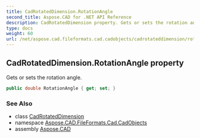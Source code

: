 ```yaml
---
title: CadRotatedDimension.RotationAngle
second_title: Aspose.CAD for .NET API Reference
description: CadRotatedDimension property. Gets or sets the rotation angle
type: docs
weight: 60
url: /net/aspose.cad.fileformats.cad.cadobjects/cadrotateddimension/rotationangle/
---
```

## CadRotatedDimension.RotationAngle property

Gets or sets the rotation angle.

```csharp
public double RotationAngle { get; set; }
```

### See Also

* class [CadRotatedDimension](../)
* namespace [Aspose.CAD.FileFormats.Cad.CadObjects](../../cadrotateddimension/)
* assembly [Aspose.CAD](../../../)


